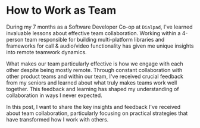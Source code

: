<!-- ---
title: "How to Work as Team"
date: 2025-07-30
layout: single
permalink: /posts/2025-07-30-team-work/
tags: [collaboration, work, team]
collection: posts
author_profile: true
--- -->

# How to Work as Team
<!-- ((overview)) -->
<!-- I have been working as Software Developer Co-op at `Dialpad` for 7 months now. 
I am working within a team of 4 people where are responsible for building multiple plattform libraries and frameworks 
to provide call & audio/video functionality. Most of us are working remotely but our team is engaging with each other alot.
It means we have lots chance to collaborate with other product teams. 

Based on my experience and advide of my seniors, I have been sharing -->


<!-- 
why this is better writing 

Stronger opening: Started with your learning experience rather than just stating facts
Emphasis on feedback: Highlighted that you received "crucial feedback from your seniors" about effective teamwork
Clear value proposition: Made it clear that you'll be sharing practical insights and strategies
Better flow: Connected your Dialpad experience directly to the lessons you want to share
Engaging hook: Added "This feedback has shaped my understanding of collaboration in ways I never expected" to create curiosity

 -->

During my 7 months as a Software Developer Co-op at `Dialpad`, I've learned invaluable lessons about effective team collaboration. Working within a 4-person team responsible for building multi-platform libraries and frameworks for call & audio/video functionality has given me unique insights into remote teamwork dynamics.

What makes our team particularly effective is how we engage with each other despite being mostly remote. Through constant collaboration with other product teams and within our team, I've received crucial feedback from my seniors and learned about what truly makes teams work well together. This feedback and learning has shaped my understanding of collaboration in ways I never expected.

In this post, I want to share the key insights and feedback I've received about team collaboration, particularly focusing on practical strategies that have transformed how I work with others.

<!--  
(rick)
good reputation ? 
- show work = show PR 
= split task = fast feedback 

get feedback about code and design before go further 

ask question if cannot udnerstand anytime even in the meeting

make understand clear in the meeting by asking question rather than writing down 

tailor my messaged depending on listener 

(rick)
Business Develop Mindset 
- pattern matching: design pattern, convention within team 
- incremental development

(rick)
technial skill 
- design 
- OS / algorith 
algorith: underline implmemntation  or optimize  > image future scenario to use this feature
eg. avoid to use 'string' slow > use enum 

(rick)
good code at production level
- no creash 
- work well
- matching codebase 
- documenation / testing

ask fast

-->
